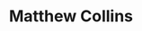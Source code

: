 ---
layout: employee
skillsid: 5
title: 'Matthew Collins'
permalink: /employees/:title 
location: 'El Paso'
position: 'Assistant City Manager for Sustainable Development'
availability: 94
internal: true
categories: 
- employees
phoneNumber: 555-555-5555
email: email@gmail.com
manage: false
---